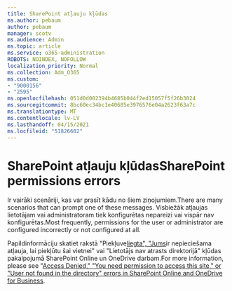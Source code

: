 ```yaml
---
title: SharePoint atļauju kļūdas
ms.author: pebaum
author: pebaum
manager: scotv
ms.audience: Admin
ms.topic: article
ms.service: o365-administration
ROBOTS: NOINDEX, NOFOLLOW
localization_priority: Normal
ms.collection: Adm_O365
ms.custom:
- "9000156"
- "2595"
ms.openlocfilehash: 051d0d002394b4685b044f2ed15057f5f26b3024
ms.sourcegitcommit: 8bc60ec34bc1e40685e3976576e04a2623f63a7c
ms.translationtype: MT
ms.contentlocale: lv-LV
ms.lasthandoff: 04/15/2021
ms.locfileid: "51826602"
---
```

# <a name="sharepoint-permissions-errors"></a><span data-ttu-id="02f19-102">SharePoint atļauju kļūdas</span><span class="sxs-lookup"><span data-stu-id="02f19-102">SharePoint permissions errors</span></span>

<span data-ttu-id="02f19-103">Ir vairāki scenāriji, kas var prasīt kādu no šiem ziņojumiem.</span><span class="sxs-lookup"><span data-stu-id="02f19-103">There are many scenarios that can prompt one of these messages.</span></span> <span data-ttu-id="02f19-104">Visbiežāk atļaujas lietotājam vai administratoram tiek konfigurētas nepareizi vai vispār nav konfigurētas.</span><span class="sxs-lookup"><span data-stu-id="02f19-104">Most frequently, permissions for the user or administrator are configured incorrectly or not configured at all.</span></span> 

<span data-ttu-id="02f19-105">Papildinformāciju skatiet rakstā "Piekļuve[liegta", "Jums](https://docs.microsoft.com/sharepoint/support/administration/access-denied-or-need-permission-error-sharepoint-online-or-onedrive-for-business)ir nepieciešama atļauja, lai piekļūtu šai vietnei" vai "Lietotājs nav atrasts direktorijā" kļūdas pakalpojumā SharePoint Online un OneDrive darbam.</span><span class="sxs-lookup"><span data-stu-id="02f19-105">For more information, please see "[Access Denied," "You need permission to access this site," or "User not found in the directory" errors in SharePoint Online and OneDrive for Business](https://docs.microsoft.com/sharepoint/support/administration/access-denied-or-need-permission-error-sharepoint-online-or-onedrive-for-business).</span></span>
